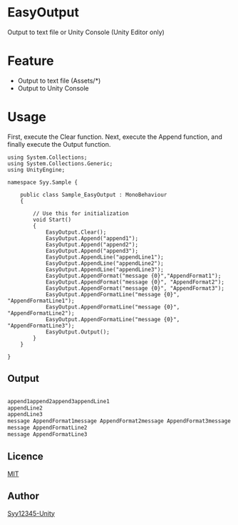 # EasyOutput
Output to text file or Unity Console (Unity Editor only)

# Feature
* Output to text file (Assets/*)
* Output to Unity Console

# Usage
First, execute the Clear function. Next, execute the Append function, and finally execute the Output function.

```C#:Sample_EasyOutput
using System.Collections;
using System.Collections.Generic;
using UnityEngine;

namespace Syy.Sample {

    public class Sample_EasyOutput : MonoBehaviour
    {

        // Use this for initialization
        void Start()
        {
            EasyOutput.Clear();
            EasyOutput.Append("append1");
            EasyOutput.Append("append2");
            EasyOutput.Append("append3");
            EasyOutput.AppendLine("appendLine1");
            EasyOutput.AppendLine("appendLine2");
            EasyOutput.AppendLine("appendLine3");
            EasyOutput.AppendFormat("message {0}","AppendFormat1");
            EasyOutput.AppendFormat("message {0}", "AppendFormat2");
            EasyOutput.AppendFormat("message {0}", "AppendFormat3");
            EasyOutput.AppendFormatLine("message {0}", "AppendFormatLine1");
            EasyOutput.AppendFormatLine("message {0}", "AppendFormatLine2");
            EasyOutput.AppendFormatLine("message {0}", "AppendFormatLine3");
            EasyOutput.Output();
        }
    }

}

```

## Output
```Output.txt

append1append2append3appendLine1
appendLine2
appendLine3
message AppendFormat1message AppendFormat2message AppendFormat3message AppendFormatLine1
message AppendFormatLine2
message AppendFormatLine3

```

## Licence

[MIT](https://github.com/tcnksm/tool/blob/master/LICENCE)

## Author

[Syy12345-Unity](https://github.com/Syy12345-Unity)
